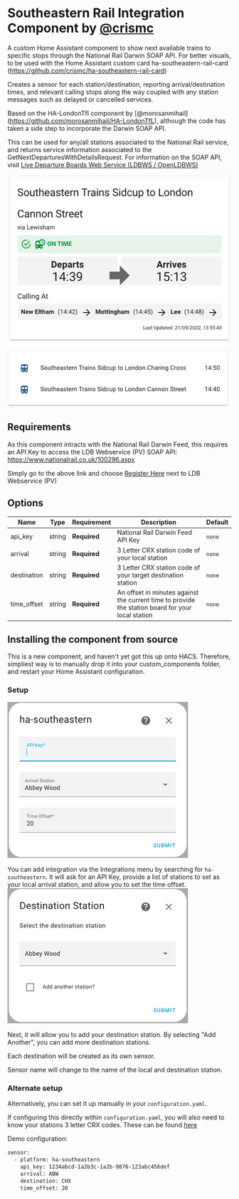 # Southeastern Rail Integration Component by [@crismc](https://github.com/crismc)
A custom Home Assistant component to show next available trains to specific stops through the National Rail Darwin SOAP API.
For better visuals, to be used with the Home Assistant custom card ha-southeastern-rail-card (https://github.com/crismc/ha-southeastern-rail-card)

Creates a sensor for each station/destination, reporting arrival/destination times, and relevant calling stops along the way coupled with any station messages such as delayed or cancelled services.

Based on the HA-LondonTfl component by [@morosanmihail] (https://github.com/morosanmihail/HA-LondonTfL), although the code has taken a side step to incorporate the Darwin SOAP API.

This can be used for any/all stations associated to the National Rail service, and returns service information associated to the GetNextDeparturesWithDetailsRequest.
For information on the SOAP API, visit [Live Departure Boards Web Service (LDBWS / OpenLDBWS)](https://lite.realtime.nationalrail.co.uk/openldbws/)

![Screenshot4](screenshot4.png)

![Screenshot3](screenshot3.png)

## Requirements
As this component intracts with the National Rail Darwin Feed, this requires an API Key to access the LDB Webservice (PV) SOAP API:
https://www.nationalrail.co.uk/100296.aspx

Simply go to the above link and choose [Register Here](http://realtime.nationalrail.co.uk/OpenLDBWSRegistration/Registration) next to LDB Webservice (PV)

## Options

| Name                 | Type    | Requirement  | Description                                                                                       | Default |
| ---------------------| ------- | ------------ | --------------------------------------------------------------------------------------------------|---------|
| api_key              | string  | **Required** | National Rail Darwin Feed API Key                                                                 | `none`  |
| arrival              | string  | **Required** | 3 Letter CRX station code of your local station                                                   | `none`  |
| destination          | string  | **Required** | 3 Letter CRX station code of your target destination station                                      | `none`  |
| time_offset          | string  | **Required** | An offset in minutes against the current time to provide the station board for your local station | `none`  |


## Installing the component from source
This is a new component, and haven't yet got this up onto HACS. Therefore, simpliest way is to manually drop it into your custom_components folder, and restart your Home Assistant configuration.

### Setup
![Screenshot1](screenshot1.png)

You can add integration via the Integrations menu by searching for `ha-southeastern`.
It will ask for an API Key, provide a list of stations to set as your local arrival station, and allow you to set the time offset.
![Screenshot2](screenshot2.png)

Next, it will allow you to add your destination station.
By selecting "Add Another", you can add more destination stations.

Each destination will be created as its own sensor.

Sensor name will change to the name of the local and destination station.

### Alternate setup

Alternatively, you can set it up manually in your `configuration.yaml`.

If configuring this directly within `configuration.yaml`, you will also need to know your stations 3 letter CRX codes. These can be found [here](https://www.nationalrail.co.uk/stations_destinations/48541.aspx)

Demo configuration:

```
sensor:
  - platform: ha-southeastern
    api_key: 1234abcd-1a2b3c-1a2b-9876-123abc456def
    arrival: ABW
    destination: CHX
    time_offset: 20
```

[license-shield]: https://img.shields.io/github/license/custom-cards/boilerplate-card.svg?style=for-the-badge
